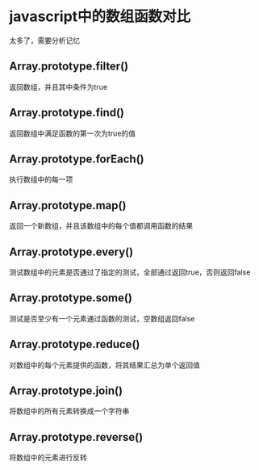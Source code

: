 # javascript中的数组函数对比

太多了，需要分析记忆

## Array.prototype.filter()

返回数组，并且其中条件为true

## Array.prototype.find()

返回数组中满足函数的第一次为true的值

## Array.prototype.forEach()

执行数组中的每一项

## Array.prototype.map()

返回一个新数组，并且该数组中的每个值都调用函数的结果

## Array.prototype.every()

测试数组中的元素是否通过了指定的测试，全部通过返回true，否则返回false

## Array.prototype.some()

测试是否至少有一个元素通过函数的测试，空数组返回false

## Array.prototype.reduce()

对数组中的每个元素提供的函数，将其结果汇总为单个返回值

## Array.prototype.join()

将数组中的所有元素转换成一个字符串

## Array.prototype.reverse()

将数组中的元素进行反转


















